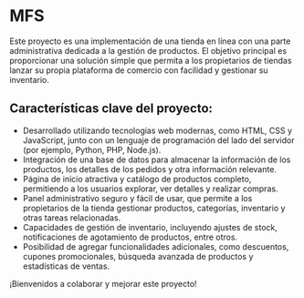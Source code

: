 # MFS
Este proyecto es una implementación de una tienda en línea con una parte administrativa dedicada a la gestión de productos. El objetivo principal es proporcionar una solución simple que permita a los propietarios de tiendas lanzar su propia plataforma de comercio con facilidad y gestionar su inventario.

## Características clave del proyecto:

- Desarrollado utilizando tecnologías web modernas, como HTML, CSS y JavaScript, junto con un lenguaje de programación del lado del servidor (por ejemplo, Python, PHP, Node.js).
- Integración de una base de datos para almacenar la información de los productos, los detalles de los pedidos y otra información relevante.
- Página de inicio atractiva y catálogo de productos completo, permitiendo a los usuarios explorar, ver detalles y realizar compras.
- Panel administrativo seguro y fácil de usar, que permite a los propietarios de la tienda gestionar productos, categorías, inventario y otras tareas relacionadas.
- Capacidades de gestión de inventario, incluyendo ajustes de stock, notificaciones de agotamiento de productos, entre otros.
- Posibilidad de agregar funcionalidades adicionales, como descuentos, cupones promocionales, búsqueda avanzada de productos y estadísticas de ventas.
 
¡Bienvenidos a colaborar y mejorar este proyecto!
